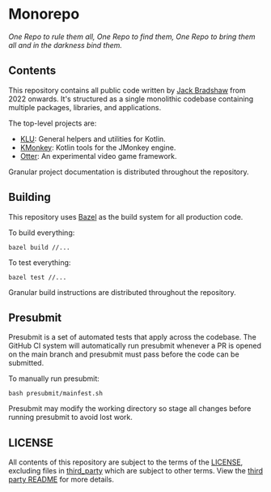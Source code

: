 # Monorepo

*One Repo to rule them all, One Repo to find them, One Repo to bring them all and in the darkness bind them.*

## Contents

This repository contains all public code written by [Jack Bradshaw](https://jackbradshaw.io) from 2022 onwards. It's
structured as a single monolithic codebase containing multiple packages, libraries, and applications.

The top-level projects are:

- [KLU](https://github.com/jack-bradshaw/monorepo/tree/main/java/io/jackbradshaw/klu): General helpers and utilities for
  Kotlin.
- [KMonkey](https://github.com/jack-bradshaw/monorepo/tree/main/java/io/jackbradshaw/kmonkey): Kotlin tools for the
  JMonkey engine.
- [Otter](https://github.com/jack-bradshaw/monorepo/tree/main/java/io/jackbradshaw/otter): An experimental video game
  framework.

Granular project documentation is distributed throughout the repository.

## Building

This repository uses [Bazel](https://bazel.build) as the build system for all production code.

To build everything:

```
bazel build //...
```

To test everything:

```
bazel test //...
```

Granular build instructions are distributed throughout the repository.

## Presubmit

Presubmit is a set of automated tests that apply across the codebase. The GitHub CI system will
automatically run presubmit whenever a PR is opened on the main branch and presubmit must pass
before the code can be submitted.

To manually run presubmit:

```
bash presubmit/mainfest.sh
```

Presubmit may modify the working directory so stage all changes before running presubmit to avoid lost work.

## LICENSE

All contents of this repository are subject to the terms of the
[LICENSE](LICENSE), excluding files in [third_party](third_party) which are
subject to other terms. View the [third party README](/third_party/README.md)
for more details.
